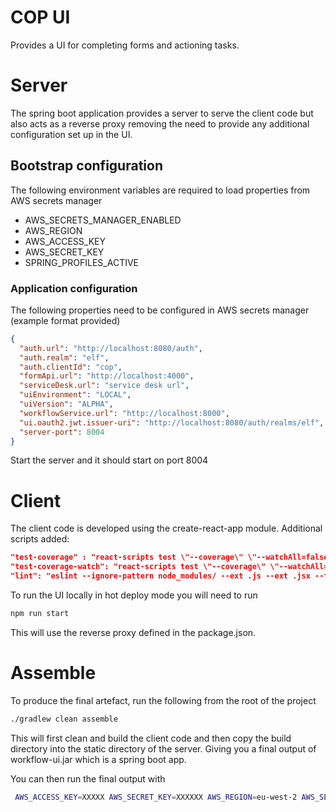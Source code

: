 # COP UI

Provides a UI for completing forms and actioning tasks.

# Server

The spring boot application provides a server to serve the client code but also
acts as a reverse proxy removing the need to provide any additional configuration set up in the UI.

## Bootstrap configuration

The following environment variables are required to load properties from AWS secrets manager

* AWS_SECRETS_MANAGER_ENABLED
* AWS_REGION
* AWS_ACCESS_KEY
* AWS_SECRET_KEY
* SPRING_PROFILES_ACTIVE


### Application configuration

The following properties need to be configured in AWS secrets manager (example format provided)
```json
{
  "auth.url": "http://localhost:8080/auth",
  "auth.realm": "elf",
  "auth.clientId": "cop",
  "formApi.url": "http://localhost:4000",
  "serviceDesk.url": "service desk url",
  "uiEnvironment": "LOCAL",
  "uiVersion": "ALPHA",
  "workflowService.url": "http://localhost:8000",
  "ui.oauth2.jwt.issuer-uri": "http://localhost:8080/auth/realms/elf",
  "server-port": 8004
}
```

Start the server and it should start on port 8004

# Client

The client code is developed using the create-react-app module. Additional scripts added:

```json
"test-coverage" : "react-scripts test \"--coverage\" \"--watchAll=false\"",
"test-coverage-watch": "react-scripts test \"--coverage\" \"--watchAll=true\"",
"lint": "eslint --ignore-pattern node_modules/ --ext .js --ext .jsx --fix src"
```

To run the UI locally in hot deploy mode you will need to run

```bash
npm run start
```

This will use the reverse proxy defined in the package.json.  


# Assemble

To produce the final artefact, run the following from the root of the project

```bash
./gradlew clean assemble
```

This will first clean and build the client code and then copy the build directory into the static directory of the server. Giving you a final output of
workflow-ui.jar which is a spring boot app.

You can then run the final output with

```bash
 AWS_ACCESS_KEY=XXXXX AWS_SECRET_KEY=XXXXXX AWS_REGION=eu-west-2 AWS_SECRETS_MANAGER_ENABLED=true SPRING_PROFILES_ACTIVE=local java -jar server/build/libs/workflow-ui.jar
```

